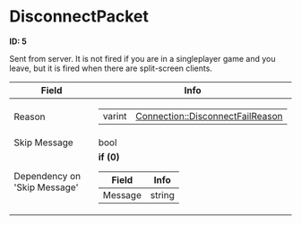 # DisconnectPacket

__ID: 5__

Sent from server. It is not fired if you are in a singleplayer game and you leave, but it is fired when there are split-screen clients.

<table><thead><tr><th>Field</th><th>Info</th></tr></thead><tbody>
<tr><td>Reason</td><td><table><tbody><tr><td>varint</td><td><a href="../enums/Connection_DisconnectFailReason.md">Connection::DisconnectFailReason</a></td></tr></tbody></table></td></tr>
<tr><td>Skip Message</td><td>bool</td></tr>
<tr><td>Dependency on 'Skip Message'</td><td><b>if (0)</b><br>
  <table><thead><tr><th>Field</th><th>Info</th></tr></thead><tbody>
  <tr><td>Message</td><td>string</td></tr>
  </tbody></table></td></tr>
</tbody></table>